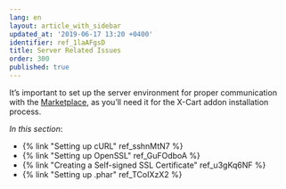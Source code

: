 ```yaml
---
lang: en
layout: article_with_sidebar
updated_at: '2019-06-17 13:20 +0400'
identifier: ref_1laAFgsD
title: Server Related Issues
order: 300
published: true
---
```

It’s important to set up the server environment for proper communication with the [Marketplace](https://market.x-cart.com/addons/ "Server Related Issues"), as you’ll need it for the X-Cart addon installation process.

_In this section_:
*  {% link "Setting up cURL" ref_sshnMtN7 %}
*  {% link "Setting up OpenSSL" ref_GuFOdboA %}
*  {% link "Creating a Self-signed SSL Certificate" ref_u3gKq6NF %}
*  {% link "Setting up .phar" ref_TCoIXzX2 %}